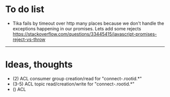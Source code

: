 # To do list

* Tika fails by timeout over http many places because we don't handle the exceptions happening in our promises. Lets add some rejects 
https://stackoverflow.com/questions/33445415/javascript-promises-reject-vs-throw


-----


# Ideas, thoughts

- (2) ACL consumer group creation/read for "connect-.rootid.*"
- (3-5) ACL topic read/creation/write for "connect-.rootid.*"
- () ACL 
